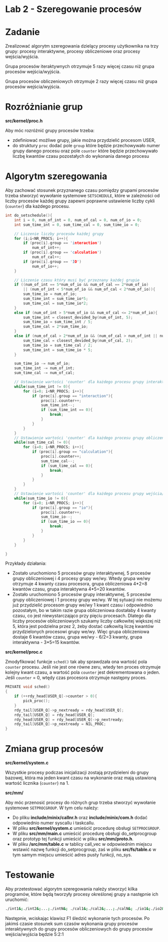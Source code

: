# Lab 2 - Szeregowanie procesów
# Zadanie
Zrealizować algorytm szeregowania dzielący procesy użytkownika na trzy grupy: procesy interaktywne, procesy obliczeniowe oraz procesy wejścia/wyjścia.

Grupa procesów iteraktywnych otrzymuje 5 razy więcej czasu niż grupa procesów wejścia/wyjścia.

Grupa procesów obliczeniowych otrzymuje 2 razy więcej czasu niż grupa procesów wejścia/wyjścia.

# Rozróżnianie grup
**src/kernel/proc.h**

Aby móc rozróżnić grupy procesów trzeba:

 - zdefiniować możliwe grupy, jakie można przydzielić procesom USER,
 - do struktury `proc` dodać pole `group` które będzie przechowywało numer grupy danego procesu oraz pole `counter` które będzie przechowywało liczbę kwantów czasu pozostałych do wykonania danego procesu

# Algorytm szeregowania
Aby zachować stosunek przyznanego czasu pomiędzy grupami procesów trzeba stworzyć wywołanie systemowe `SETSCHEDULE`, które w zależności od liczby procesów każdej grupy zapewni poprawne ustawienie liczby cykli (`counter`) dla każdego procesu.

```c
int do_setschedule(){
    int i = 0, num_of_int = 0, num_of_cal = 0, num_of_io = 0;
    int sum_time_int = 0, sum_time_cal = 0, sum_time_io = 0;

    // Liczenie liczby procesów każdej grupy
    for (i;i<NR_PROCS; i++){
        if (proc[i].group == 'interaction')
            num_of_int++;
        if (proc[i].group == 'calculation')
            num_of_cal++;
        if (proc[i].group == 'IO')
            num_of_io++;
    }

    // Liczenie czasu który musi być przeznany każdej grupie
    if ((num_of_int == 5*num_of_io && num_of_cal == 2*num_of_io)
        || (num_of_int < 5*num_of_io && num_of_cal < 2*num_of_io)){
        sum_time_io = num_of_io;
        sum_time_int = sum_time_io*5;
        sum_time_cal = sum_time_io*2;
    }
    else if (num_of_int > 5*num_of_io && num_of_cal <= 2*num_of_io){
        sum_time_int = closest_devided_by(num_of_int, 5);
        sum_time_io = sum_time_int / 5;
        sum_time_cal = 2*sum_time_io;
    }
    else if (num_of_cal > 2*num_of_io && (num_of_cal > num_of_int || num_of_cal <= num_of_int)){
        sum_time_cal = closest_devided_by(num_of_cal, 2);
        sum_time_io = sum_time_cal / 2;
        sum_time_int = sum_time_io * 5;
    }

    sum_time_io -= num_of_io;
    sum_time_int -= num_of_int;
    sum_time_cal -= num_of_cal;

    // Ustawienie wartości 'counter' dla każdego procesu grupy interaktywnej
    while(sum_time_int != 0){
        for (i=0; i<NR_PROCS; i++){
            if (proc[i].group == "interaction"){
                proc[i].counter++;
                sum_time_int--;
                if (sum_time_int == 0){
                    break;
                }
            }
        }
    }
    // Ustawienie wartości 'counter' dla każdego procesu grupy obliczeniowej
    while(sum_time_cal != 0){
        for (i=0; i<NR_PROCS; i++){
            if (proc[i].group == "calculation"){
                proc[i].counter++;
                sum_time_cal--;
                if (sum_time_cal == 0){
                    break;
                }
            }
        }
    }
    // Ustawienie wartości 'counter' dla każdego procesu grupy wejścia/wyjścia
    while(sum_time_io != 0){
        for (i=0; i<NR_PROCS; i++){
            if (proc[i].group == "io"){
                proc[i].counter++;
                sum_time_io--;
                if (sum_time_io == 0){
                    break;
                }
            }
        }
    }

}
```

Przykłady działania:

 - Zostało uruchomiono 5 procesów grupy interaktywnej, 5 procesów grupy obliczeniowej i 4 procesy grupy we/wy. Wtedy grupa we/wy otrzymuje 4 kwanty czasu procesora, grupa obliczeniowa 4\*2=8 kwantów czasu, grupa interaktywna 4\*5=20 kwantów.
 - Zostało uruchomiono 5 procesów grupy interaktywnej, 5 procesów grupy obliczeniowej i 1 procesy grupy we/wy. W tej sytuacji nie możemu już przydzielić procesom grupy we/wy 1 kwant czasu i odpowiednio pozostałym, bo w takim razie grupa obliczeniowa dostałaby 4 kwanty czasu, co jest niewystarczająco przy pięciu procesach. Dlatego dla liczby procesów obliczeniowych szukamy liczby całkowitej większej niż 5, która jest podzielna przez 2, żeby dostać całkowitą liczę kwantów przydzielonych procesowi grupy we/wy. Więc grupa obliczeniowa dostaje 6 kwantów czasu, grupa we/wy - 6/2=3 kwanty, grupa interaktywna - 3\*5=15 kwantów.

**src/kernel/proc.c**

Zmodyfikować funkcje `sched()` tak aby sprawdzała ona wartość pola `counter` procesu. Jeśli nie jest one równe zeru, wtedy ten proces otrzymuje kolejny kwant czasu, a wartość pola `counter` jest dekrementowana o jeden. Jeśli `counter` = 0, wtędy czas procesora otrzymuje następny proces.
```c
PRIVATE void sched()
{
    if (++rdy_head[USER_Q]->counter > 0){
        pick_proc();
    }
    rdy_tail[USER_Q]->p_nextready = rdy_head[USER_Q];
    rdy_tail[USER_Q] = rdy_head[USER_Q];
    rdy_head[USER_Q] = rdy_head[USER_Q]->p_nextready;
    rdy_tail[USER_Q]->p_nextready = NIL_PROC;
}
```
# Zmiana grup procesów
**src/kernel/system.c**

Wszystkie procesy podczas inicjalizacji zostają przydzieleni do grupy bazowej, która ma jeden kwant czasu na wykonanie oraz mają ustawioną wartość licznika (`counter`) na 1.


**src/mm/**

Aby móc przenosić procesy do różnych grup trzeba stworzyć wywołanie systemowe `SETPROCGROUP`. W tym celu należy:

 - Do pliku **include/minix/callnr.h** oraz **include/minix/com.h** dodać odpowiednio numer syscallu i taskcallu.
 - W pliku **src/kernel/system.c** umieścić procedurę obsługi `SETPROCGROUP`.
 - W pliku **src/mm/main.c** umieścić procedurę obsługi do_setprocgroup oraz prototyp tej funkcji umieścić w pliku **src/mm/proto.h**.
 - W pliku **/src/mm/table.c** w tablicy call_vec w odpowiednim
    miejscu wstawić nazwę funkcji do_setprocgroup, zaś w pliku
    **src/fs/table.c** w tym samym miejscu umieścić adres pusty
    funkcji, no_sys.

# Testowanie
Aby przetestować algorytm szeregowania należy stworzyć kilka programów, które będą tworzyły procesy określonej grupy a następnie ich uruchomić:
```bash
./int1&;./int2&;...;./intN&; ./cal1&;./cal2&;...;./calN&; ./io1&;./io2&;...;./ioN&
```
Następnie, wciskając klawisz F1 śledzić wykonanie tych procesów. Po jakimś czasie stosunek sum czasów wykonania grupy procesów interaktywnych do grupy procesów obliczeniowych do grupy procesów wejścia/wyjścia będzie 5:2:1